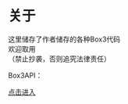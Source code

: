 <h1>关于</h1>
<p>这里储存了作者储存的各种Box3代码<br>欢迎取用<br>（禁止抄袭，否则追究法律责任）</p>
<p>Box3API：<p><a href="https://docs.box3.codemao.cn/">点击进入</a>
